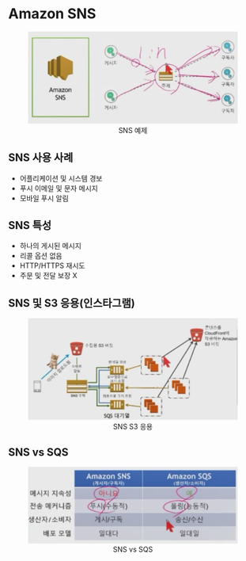 # Amazon SNS
<p>
  <div align="center">
    <figure>
        <img src="./resources/개요.png" alt="개요">
        <div align="center"><figcation>SNS 예제</figcation></div>
    </figure>
  </div>
</p>

## SNS 사용 사례
<p>

- 어플리케이션 및 시스템 경보
- 푸시 이메일 및 문자 메시지
- 모바일 푸시 알림
</p>

## SNS 특성
<p>

- 하나의 게시된 메시지
- 리콜 옵션 없음
- HTTP/HTTPS 재시도
- 주문 및 전달 보장 X
</p>

## SNS 및 S3 응용(인스타그램)
<p>
  <div align="center">
    <figure>
        <img src="./resources/SNS S3 응용.png" alt="SNS S3 응용">
        <div align="center"><figcation>SNS S3 응용</figcation></div>
    </figure>
  </div>
</p>

## SNS vs SQS
<p>
  <div align="center">
    <figure>
        <img src="./resources/SNS vs SQS.png" alt="SNS vs SQS">
        <div align="center"><figcation>SNS vs SQS</figcation></div>
    </figure>
  </div>
</p>